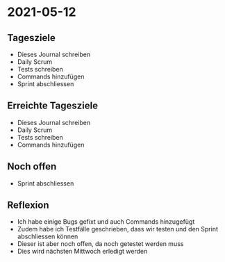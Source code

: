 # 2021-05-12
## Tagesziele
* Dieses Journal schreiben
* Daily Scrum
* Tests schreiben
* Commands hinzufügen
* Sprint abschliessen
## Erreichte Tagesziele
* Dieses Journal schreiben
* Daily Scrum
* Tests schreiben
* Commands hinzufügen
## Noch offen
* Sprint abschliessen
## Reflexion
* Ich habe einige Bugs gefixt und auch Commands hinzugefügt
* Zudem habe ich Testfälle geschrieben, dass wir testen und den Sprint abschliessen können
* Dieser ist aber noch offen, da noch getestet werden muss
* Dies wird nächsten Mittwoch erledigt werden